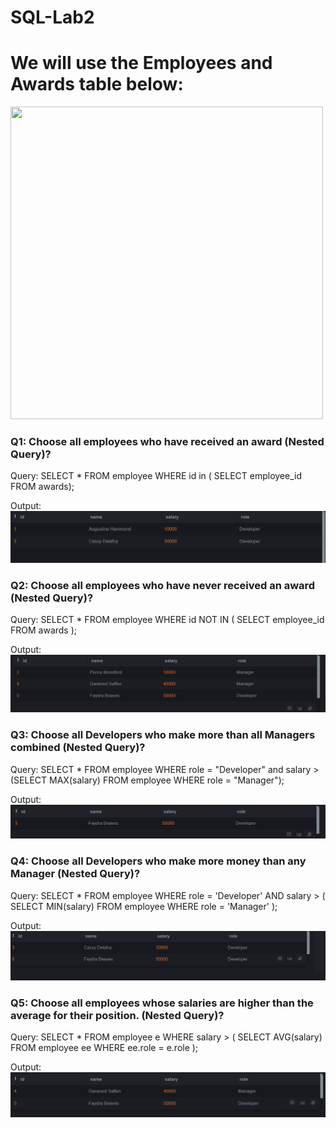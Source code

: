 # SQL-Lab2

# We will use the Employees and Awards table below:

 <img src="Lab2.png" width="500" height="500">

### Q1: Choose all employees who have received an award (Nested Query)?
Query: SELECT *
FROM employee
WHERE id in (
  SELECT employee_id 
   FROM awards);

Output: <img src="p/1.png">
 

### Q2: Choose all employees who have never received an award (Nested Query)?
Query: SELECT *
FROM employee
WHERE id NOT IN (
    SELECT employee_id
    FROM awards
);

Output: <img src="p/2.png">

 
### Q3: Choose all Developers who make more than all Managers combined (Nested Query)?
Query: SELECT * 
FROM employee 
WHERE role = "Developer" and
salary > (SELECT MAX(salary) 
          FROM employee 
          WHERE role = "Manager");

Output: <img src="p/3.png">

 
### Q4: Choose all Developers who make more money than any Manager (Nested Query)?
Query: SELECT *
FROM employee
WHERE role = 'Developer'
    AND salary > (
        SELECT MIN(salary)
        FROM employee
        WHERE role = 'Manager'
    );

Output: <img src="p/4.png">

 
### Q5: Choose all employees whose salaries are higher than the average for their position. (Nested Query)?
Query: SELECT *
FROM employee e
WHERE salary > (
    SELECT AVG(salary)
    FROM employee ee
    WHERE ee.role = e.role
  );

Output: <img src="p/5.png">
